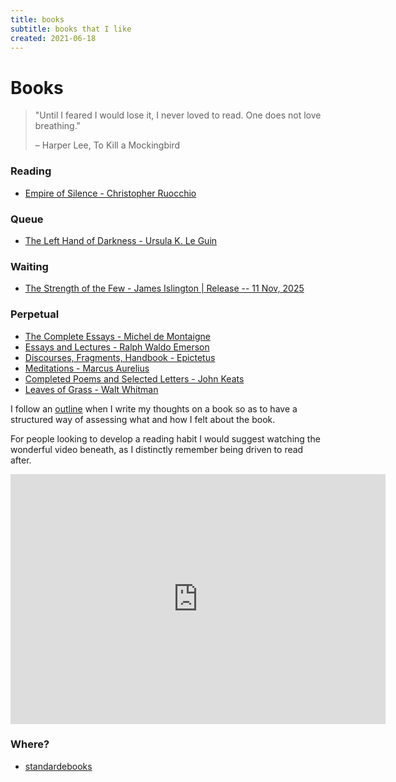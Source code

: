 ```yaml
---
title: books
subtitle: books that I like
created: 2021-06-18
---
```


# Books

> "Until I feared I would lose it, I never loved to read. One does not
> love breathing."
>
> – Harper Lee, To Kill a Mockingbird

### Reading

- [Empire of Silence - Christopher Ruocchio](https://www.librarything.com/work/21705076)

### Queue

- [The Left Hand of Darkness - Ursula K. Le Guin](https://www.librarything.com/work/23117/t/The-Left-Hand-of-Darkness)

### Waiting

- [The Strength of the Few - James Islington | Release -- 11 Nov, 2025](https://www.amazon.com/Strength-Few-2-Hierarchy/dp/1982141239/)

### Perpetual

- [The Complete Essays - Michel de Montaigne](https://www.librarything.com/work/15610)
- [Essays and Lectures - Ralph Waldo Emerson](https://www.librarything.com/work/37677)
- [Discourses, Fragments, Handbook - Epictetus](https://www.librarything.com/work/98004)
- [Meditations - Marcus Aurelius](https://www.librarything.com/work/15945)
- [Completed Poems and Selected Letters - John Keats](https://www.librarything.com/work/159870)
- [Leaves of Grass - Walt Whitman](https://www.librarything.com/work/5332)

I follow an [outline](book_outline.html) when I write my thoughts on a
book so as to have a structured way of assessing what and how I felt
about the book.

For people looking to develop a reading habit I would suggest watching
the wonderful video beneath, as I distinctly remember being driven to
read after.

<iframe src="https://www.youtube.com/embed/lIW5jBrrsS0" frameborder="0"
allow="accelerometer; autoplay; encrypted-media; gyroscope;
picture-in-picture" width=600 height=400
allowfullscreen></iframe>

### Where?

- [standardebooks](https://standardebooks.org/)
